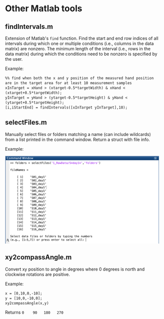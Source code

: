 # Other Matlab tools

## findIntervals.m
Extension of Matlab's ```find``` function. Find the start and end row indices of all intervals during which one or multiple conditions (i.e., columns in the data  matrix) are nonzero. The minimum length of the interval (i.e., rows in the data matrix) during which the conditions need to be nonzero is specified by the user.

Example: 
```
%% find when both the x and y position of the measured hand position are in the target area for at least 10 measurement samples
xInTarget = xHand > (xtarget-0.5*targetWidth) & xHand < (xtarget+0.5*targetWidth);
yInTarget = yHand > (ytarget-0.5*targetHeight) & yHand < (ytarget+0.5*targetHeight);
[i,iStartEnd] = findIntervals([xInTarget yInTarget],10);
```

## selectFiles.m
Manually select files or folders matching a name (can include wildcards) from a list printed in the command window. Return a struct with file info.

Example:

<img src="/Images/selectFiles_example.png" width="600">

## xy2compassAngle.m
Convert xy position to angle in degrees where 0 degrees is north and clockwise rotations are positive. 

Example:
```
x = [0,10,0,-10];
y = [10,0,-10,0];
xy2compassAngle(x,y)
```
Returns ```0    90   180   270```

